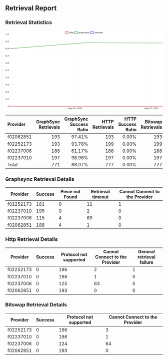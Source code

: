 ## Retrieval Report
### Retrieval Statistics
<img src="https://raw.githubusercontent.com/data-preservation-programs/filplus-checker-assets/main/filecoin-project/filecoin-plus-large-datasets/issues/2100/1693552435591.png"/>

| Provider  | GraphSync Retrievals | GraphSync Success Ratio | HTTP Retrievals | HTTP Success Ratio | Bitswap Retrievals | Bitswap Success Ratio |
| :-------- | -------------------: | ----------------------: | --------------: | -----------------: | -----------------: | --------------------: |
| f02062851 |                  193 |                  97.41% |             193 |              0.00% |                193 |                 0.00% |
| f02252173 |                  193 |                  93.78% |             199 |              0.00% |                199 |                 0.00% |
| f02237006 |                  188 |                  61.17% |             188 |              0.00% |                188 |                 0.00% |
| f02237010 |                  197 |                  98.98% |             197 |              0.00% |                197 |                 0.00% |
| Total     |                  771 |                  88.07% |             777 |              0.00% |                777 |                 0.00% |

### Graphsync Retrieval Details
| Provider  | Success | Piece not Found | Retrieval timeout | Cannot Connect to the Provider |
| --------- | ------- | --------------- | ----------------- | ------------------------------ |
| f02252173 | 181     | 0               | 11                | 1                              |
| f02237010 | 195     | 0               | 2                 | 0                              |
| f02237006 | 115     | 4               | 69                | 0                              |
| f02062851 | 188     | 4               | 1                 | 0                              |

### Http Retrieval Details
| Provider  | Success | Protocol not supported | Cannot Connect to the Provider | General retrieval failure |
| --------- | ------- | ---------------------- | ------------------------------ | ------------------------- |
| f02252173 | 0       | 196                    | 2                              | 1                         |
| f02237010 | 0       | 196                    | 1                              | 0                         |
| f02237006 | 0       | 125                    | 63                             | 0                         |
| f02062851 | 0       | 193                    | 0                              | 0                         |

### Bitswap Retrieval Details
| Provider  | Success | Protocol not supported | Cannot Connect to the Provider |
| --------- | ------- | ---------------------- | ------------------------------ |
| f02252173 | 0       | 196                    | 3                              |
| f02237010 | 0       | 196                    | 1                              |
| f02237006 | 0       | 124                    | 64                             |
| f02062851 | 0       | 193                    | 0                              |
